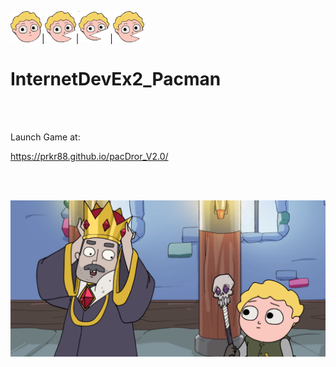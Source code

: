 <img src="images/pacDrorAni_right1.svg" width="50" height="50">|<img src="images/pacDrorAni_right2.svg" width="50" height="50">|<img src="images/pacDrorAni_right3.svg" width="50" height="50">|<img src="images/pacDrorAni_right4.svg" width="50" height="50">

# InternetDevEx2_Pacman




    

<br>
<br>

Launch Game at:

https://prkr88.github.io/pacDror_V2.0/

<br>
<br>


![](images/img_welcome.png)
